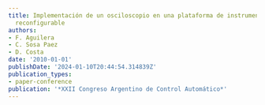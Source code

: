```yaml
---
title: Implementación de un osciloscopio en una plataforma de instrumentación virtual
  reconfigurable
authors:
- F. Aguilera
- C. Sosa Paez
- D. Costa
date: '2010-01-01'
publishDate: '2024-01-10T20:44:54.314839Z'
publication_types:
- paper-conference
publication: '*XXII Congreso Argentino de Control Automático*'
---
```

